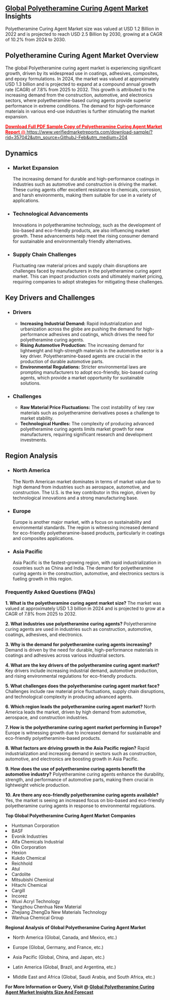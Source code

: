 <h2><a href="https://www.verifiedmarketreports.com/download-sample/?rid=357042&amp;utm_source=GithubJ&amp;utm_medium=204" target="_blank">Global Polyetheramine Curing Agent Market</a> Insights</h2><p>Polyetheramine Curing Agent Market size was valued at USD 1.2 Billion in 2022 and is projected to reach USD 2.5 Billion by 2030, growing at a CAGR of 10.2% from 2024 to 2030.</p><p> <h2>Polyetheramine Curing Agent Market Overview</h2> <p>The global Polyetheramine curing agent market is experiencing significant growth, driven by its widespread use in coatings, adhesives, composites, and epoxy formulations. In 2024, the market was valued at approximately USD 1.3 billion and is projected to expand at a compound annual growth rate (CAGR) of 7.8% from 2025 to 2032. This growth is attributed to the increasing demand from the construction, automotive, and electronics sectors, where polyetheramine-based curing agents provide superior performance in extreme conditions. The demand for high-performance materials in various end-use industries is further stimulating the market expansion.</p> <p><a href="#download-sample"><p><span class=""><span style="color: #ff0000;"><strong>Download Full PDF Sample Copy of Polyetheramine Curing Agent Market Report</strong> @ </span><a href="https://www.verifiedmarketreports.com/download-sample/?rid=357042&amp;utm_source=GithubJ-Feb&amp;utm_medium=204" target="_blank">https://www.verifiedmarketreports.com/download-sample/?rid=357042&amp;utm_source=GithubJ-Feb&amp;utm_medium=204</a></span></p></a></p> <h2>Dynamics</h2> <ul> <li><h3>Market Expansion</h3> The increasing demand for durable and high-performance coatings in industries such as automotive and construction is driving the market. These curing agents offer excellent resistance to chemicals, corrosion, and harsh environments, making them suitable for use in a variety of applications.</li> <li><h3>Technological Advancements</h3> Innovations in polyetheramine technology, such as the development of bio-based and eco-friendly products, are also influencing market growth. These advancements help meet the rising consumer demand for sustainable and environmentally friendly alternatives.</li> <li><h3>Supply Chain Challenges</h3> Fluctuating raw material prices and supply chain disruptions are challenges faced by manufacturers in the polyetheramine curing agent market. This can impact production costs and ultimately market pricing, requiring companies to adopt strategies for mitigating these challenges.</li> </ul> <h2>Key Drivers and Challenges</h2> <ul> <li><h3>Drivers</h3> <ul> <li><b>Increasing Industrial Demand:</b> Rapid industrialization and urbanization across the globe are pushing the demand for high-performance adhesives and coatings, which drives the need for polyetheramine curing agents.</li> <li><b>Rising Automotive Production:</b> The increasing demand for lightweight and high-strength materials in the automotive sector is a key driver. Polyetheramine-based agents are crucial in the production of durable automotive parts.</li> <li><b>Environmental Regulations:</b> Stricter environmental laws are prompting manufacturers to adopt eco-friendly, bio-based curing agents, which provide a market opportunity for sustainable solutions.</li> </ul> </li> <li><h3>Challenges</h3> <ul> <li><b>Raw Material Price Fluctuations:</b> The cost instability of key raw materials such as polyetheramine derivatives poses a challenge to market stability.</li> <li><b>Technological Hurdles:</b> The complexity of producing advanced polyetheramine curing agents limits market growth for new manufacturers, requiring significant research and development investments.</li> </ul> </li> </ul> <h2>Region Analysis</h2> <ul> <li><h3>North America</h3> The North American market dominates in terms of market value due to high demand from industries such as aerospace, automotive, and construction. The U.S. is the key contributor in this region, driven by technological innovations and a strong manufacturing base.</li> <li><h3>Europe</h3> Europe is another major market, with a focus on sustainability and environmental standards. The region is witnessing increased demand for eco-friendly polyetheramine-based products, particularly in coatings and composites applications.</li> <li><h3>Asia Pacific</h3> Asia Pacific is the fastest-growing region, with rapid industrialization in countries such as China and India. The demand for polyetheramine curing agents in the construction, automotive, and electronics sectors is fueling growth in this region.</li> </ul> <h3>Frequently Asked Questions (FAQs)</h3> <p><b>1. What is the polyetheramine curing agent market size?</b> The market was valued at approximately USD 1.3 billion in 2024 and is projected to grow at a CAGR of 7.8% from 2025 to 2032.</p> <p><b>2. What industries use polyetheramine curing agents?</b> Polyetheramine curing agents are used in industries such as construction, automotive, coatings, adhesives, and electronics.</p> <p><b>3. Why is the demand for polyetheramine curing agents increasing?</b> Demand is driven by the need for durable, high-performance materials in coatings and adhesives across various industrial sectors.</p> <p><b>4. What are the key drivers of the polyetheramine curing agent market?</b> Key drivers include increasing industrial demand, automotive production, and rising environmental regulations for eco-friendly products.</p> <p><b>5. What challenges does the polyetheramine curing agent market face?</b> Challenges include raw material price fluctuations, supply chain disruptions, and technological complexity in producing advanced agents.</p> <p><b>6. Which region leads the polyetheramine curing agent market?</b> North America leads the market, driven by high demand from automotive, aerospace, and construction industries.</p> <p><b>7. How is the polyetheramine curing agent market performing in Europe?</b> Europe is witnessing growth due to increased demand for sustainable and eco-friendly polyetheramine-based products.</p> <p><b>8. What factors are driving growth in the Asia Pacific region?</b> Rapid industrialization and increasing demand in sectors such as construction, automotive, and electronics are boosting growth in Asia Pacific.</p> <p><b>9. How does the use of polyetheramine curing agents benefit the automotive industry?</b> Polyetheramine curing agents enhance the durability, strength, and performance of automotive parts, making them crucial in lightweight vehicle production.</p> <p><b>10. Are there any eco-friendly polyetheramine curing agents available?</b> Yes, the market is seeing an increased focus on bio-based and eco-friendly polyetheramine curing agents in response to environmental regulations.</p> </p><p><strong>Top Global Polyetheramine Curing Agent Market Companies</strong></p><div data-test-id=""><p><li>Huntsman Corporation</li><li> BASF</li><li> Evonik Industries</li><li> Alfa Chemicals Industrial</li><li> Olin Corporation</li><li> Hexion</li><li> Kukdo Chemical</li><li> Reichhold</li><li> Atul</li><li> Cardolite</li><li> Mitsubishi Chemical</li><li> Hitachi Chemical</li><li> Cargill</li><li> Incorez</li><li> Wuxi Acryl Technology</li><li> Yangzhou Chenhua New Material</li><li> Zhejiang ZhengDa New Materials Technology</li><li> Wanhua Chemical Group</li></p><div><strong>Regional Analysis of&nbsp;Global Polyetheramine Curing Agent Market</strong></div><ul><li dir="ltr"><p dir="ltr">North America&nbsp;(Global, Canada, and Mexico, etc.)</p></li><li dir="ltr"><p dir="ltr">Europe (Global, Germany, and France, etc.)</p></li><li dir="ltr"><p dir="ltr">Asia Pacific&nbsp;(Global, China, and Japan, etc.)</p></li><li dir="ltr"><p dir="ltr">Latin America&nbsp;(Global, Brazil, and Argentina, etc.)</p></li><li dir="ltr">Middle East and Africa&nbsp;(Global, Saudi Arabia, and South Africa, etc.)</li></ul><p><strong>For More Information or Query, Visit @&nbsp;</strong><strong><a href="https://www.verifiedmarketreports.com/product/polyetheramine-curing-agent-market/?utm_source=GithubJ&amp;utm_medium=204" target="_blank">Global Polyetheramine Curing Agent Market Insights Size And Forecast</a></strong></p></div>
